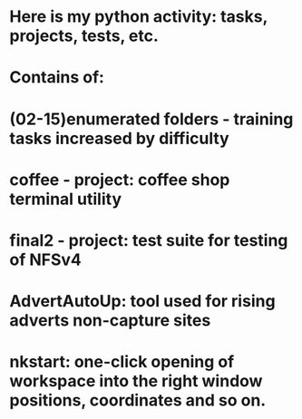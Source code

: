 # Here is my python activity: tasks, projects, tests, etc.
# 
# Contains of:
# (02-15)enumerated folders - training tasks increased by difficulty
# coffee - project: coffee shop terminal utility
# final2 - project: test suite for testing of NFSv4
# AdvertAutoUp: tool used for rising adverts non-capture sites
# nkstart: one-click opening of workspace into the right window positions, coordinates and so on.
